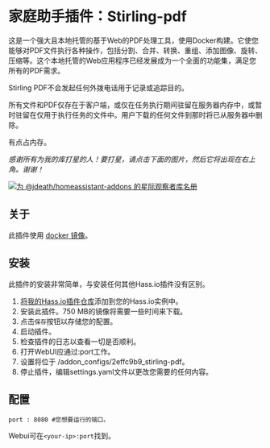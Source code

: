 # 家庭助手插件：Stirling-pdf

这是一个强大且本地托管的基于Web的PDF处理工具，使用Docker构建。它使您能够对PDF文件执行各种操作，包括分割、合并、转换、重组、添加图像、旋转、压缩等。这个本地托管的Web应用程序已经发展成为一个全面的功能集，满足您所有的PDF需求。

Stirling PDF不会发起任何外拨电话用于记录或追踪目的。

所有文件和PDF仅存在于客户端，或仅在任务执行期间驻留在服务器内存中，或暂时驻留在仅用于执行任务的文件中。用户下载的任何文件到那时将已从服务器中删除。

有点占内存。

_感谢所有为我的库打星的人！要打星，请点击下面的图片，然后它将出现在右上角。谢谢！_

[![为 @jdeath/homeassistant-addons 的星际观察者库名册](https://reporoster.com/stars/jdeath/homeassistant-addons)](https://github.com/jdeath/homeassistant-addons/stargazers)

## 关于

此插件使用 [docker 镜像](https://github.com/Stirling-Tools/Stirling-PDF)。

## 安装

此插件的安装非常简单，与安装任何其他Hass.io插件没有区别。

1. [将我的Hass.io插件仓库][repository]添加到您的Hass.io实例中。
1. 安装此插件。750 MB的镜像将需要一些时间来下载。
1. 点击`保存`按钮以存储您的配置。
1. 启动插件。
1. 检查插件的日志以查看一切是否顺利。
1. 打开WebUI应通过<your-ip>:port工作。
1. 设置将位于 /addon_configs/2effc9b9_stirling-pdf。
1. 停止插件，编辑settings.yaml文件以更改您需要的任何内容。

## 配置

```
port : 8080 #您想要运行的端口。
```

Webui可在`<your-ip>:port`找到。

[repository]: https://github.com/jdeath/homeassistant-addons